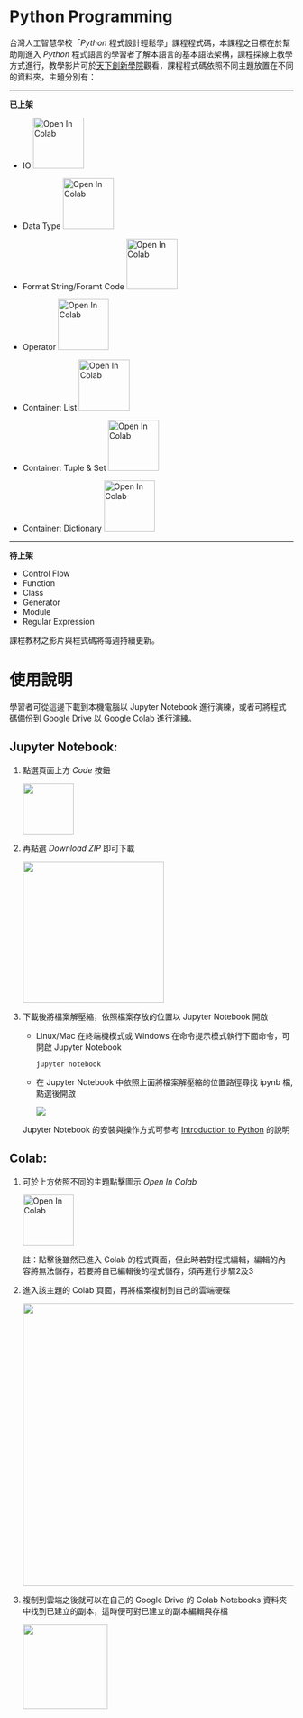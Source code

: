 # Python Programming
台灣人工智慧學校「*Python* 程式設計輕鬆學」課程程式碼，本課程之目標在於幫助剛進入 *Python* 程式語言的學習者了解本語言的基本語法架構，課程採線上教學方式進行，教學影片可於[天下創新學院](https://www.leadercampus.com.tw/desktop/free-course "天下創新學院")觀看，課程程式碼依照不同主題放置在不同的資料夾，主題分別有：

-------------

**已上架**

* IO                 <a href="https://colab.research.google.com/drive/1YpTWtQZRhfcaZbGK_D9nzT2GGYy8R-8y?usp=sharing">
  <img src="https://colab.research.google.com/assets/colab-badge.svg" alt="Open In Colab" width="90px" />
</a>

* Data Type          <a href="https://colab.research.google.com/drive/1SYiYTtFC7NQiIjZl9I8MD4RD3F3lohDR?usp=sharing">
  <img src="https://colab.research.google.com/assets/colab-badge.svg" alt="Open In Colab" width="90px">
</a>

* Format String/Foramt Code        <a href="https://colab.research.google.com/drive/1ez7b0A6Usj8czby8qOERGF-iMbjlw-h6?usp=sharing">
  <img src="https://colab.research.google.com/assets/colab-badge.svg" alt="Open In Colab" width="90px">
</a>

* Operator           <a href="https://colab.research.google.com/drive/1qChmcX9gO1ptZXqFpnttucQAs1rQwGJZ?usp=sharing">
  <img src="https://colab.research.google.com/assets/colab-badge.svg" alt="Open In Colab" width="90px">
</a>

* Container: List    <a href="https://colab.research.google.com/drive/12Vp0DenSk4yDyx4uUqb4Ur2tkw4W-WHj?usp=sharing">
  <img src="https://colab.research.google.com/assets/colab-badge.svg" alt="Open In Colab" width="90px">
</a>

* Container: Tuple & Set    <a href="https://colab.research.google.com/drive/1WLLvSyPmgtEBq1B-iUx7Sl7plbDWp479?usp=sharing">
  <img src="https://colab.research.google.com/assets/colab-badge.svg" alt="Open In Colab" width="90px">
</a>

* Container: Dictionary    <a href="https://colab.research.google.com/drive/1mqB9SNvFtOVuVlYIs-OH3VndZ5iu-RJM?usp=sharing">
  <img src="https://colab.research.google.com/assets/colab-badge.svg" alt="Open In Colab" width="90px">
</a>
  

-------------

**待上架**


* Control Flow
* Function
* Class
* Generator
* Module
* Regular Expression

課程教材之影片與程式碼將每週持續更新。
# 使用說明
學習者可從這邊下載到本機電腦以 Jupyter Notebook 進行演練，或者可將程式碼備份到 Google Drive 以 Google Colab 進行演練。

## Jupyter Notebook:

1. 點選頁面上方 *Code* 按鈕

    <img src="https://github.com/HsiaoEn/python-programming/blob/master/code.png" width="90px" >
 
2. 再點選 *Download ZIP* 即可下載
 
    <img src="https://github.com/HsiaoEn/python-programming/blob/master/download.png" width="250px" >

3. 下載後將檔案解壓縮，依照檔案存放的位置以 Jupyter Notebook 開啟

    * Linux/Mac 在終端機模式或 Windows 在命令提示模式執行下面命令，可開啟 Jupyter Notebook
    
          jupyter notebook
        
    * 在 Jupyter Notebook 中依照上面將檔案解壓縮的位置路徑尋找 ipynb 檔, 點選後開啟
    
      <img src="https://github.com/HsiaoEn/python-programming/blob/master/_ipynb.png" >

    Jupyter Notebook 的安裝與操作方式可參考 [Introduction to Python](https://www.leadercampus.com.tw/desktop/course/free/1621 "Intro to Python") 的說明
 

## Colab:

1. 可於上方依照不同的主題點擊圖示 *Open In Colab*

    <img src="https://colab.research.google.com/assets/colab-badge.svg" alt="Open In Colab" width="90px" /> 

    註：點擊後雖然已進入 Colab 的程式頁面，但此時若對程式編輯，編輯的內容將無法儲存，若要將自已編輯後的程式儲存，須再進行步驟2及3

2. 進入該主題的 Colab 頁面，再將檔案複制到自己的雲端硬碟

    <img src="https://github.com/HsiaoEn/python-programming/blob/master/copy_colab.png" width="500px" />

3. 複制到雲端之後就可以在自己的 Google Drive 的 Colab Notebooks 資料夾中找到已建立的副本，這時便可對已建立的副本編輯與存檔

    <img src="https://github.com/HsiaoEn/python-programming/blob/master/colab_notebooks_folder.png" width="150px" />
